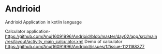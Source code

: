 # Andrioid
Andrioid Application in kotlin language


Calculator application-https://github.com/Anuj16091996/Andrioid/blob/master/day02/app/src/main/res/layout/activity_main_calculator.xml
Demo of calculator
https://github.com/Anuj16091996/Andrioid/issues/1#issue-1121188377
